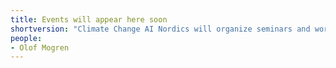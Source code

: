 ```yaml
---
title: Events will appear here soon
shortversion: "Climate Change AI Nordics will organize seminars and workshops. They will be posted here."
people:
- Olof Mogren
---
```


